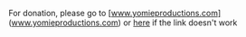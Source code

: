 For donation, please go to [www.yomieproductions.com] (www.yomieproductions.com) or [here](www.yomieproductions.com.s3-website-us-east-1.amazonaws.com) if the link doesn't work
